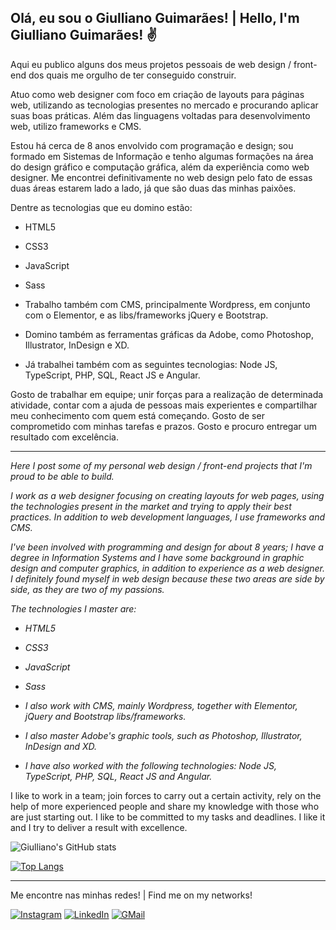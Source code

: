 ## Olá, eu sou o Giulliano Guimarães! | Hello, I'm Giulliano Guimarães! ✌

Aqui eu publico alguns dos meus projetos pessoais de web design / front-end dos quais me orgulho de ter conseguido construir.

Atuo como web designer com foco em criação de layouts para páginas web, utilizando as tecnologias presentes no mercado e procurando aplicar suas boas práticas. Além das linguagens voltadas para desenvolvimento web, utilizo frameworks e CMS.

Estou há cerca de 8 anos envolvido com programação e design; sou formado em Sistemas de Informação e tenho algumas formações na área do design gráfico e computação gráfica, além da experiência como web designer. Me encontrei definitivamente no web design pelo fato de essas duas áreas estarem lado a lado, já que são duas das minhas paixões.

Dentre as tecnologias que eu domino estão:

- HTML5
- CSS3
- JavaScript
- Sass

- Trabalho também com CMS, principalmente Wordpress, em conjunto com o Elementor, e as libs/frameworks jQuery e Bootstrap.

- Domino também as ferramentas gráficas da Adobe, como Photoshop, Illustrator, InDesign e XD.

- Já trabalhei também com as seguintes tecnologias: Node JS, TypeScript, PHP, SQL, React JS e Angular.

Gosto de trabalhar em equipe; unir forças para a realização de determinada atividade, contar com a ajuda de pessoas mais experientes e compartilhar meu conhecimento com quem está começando. Gosto de ser comprometido com minhas tarefas e prazos. Gosto e procuro entregar um resultado com excelência.

---

*Here I post some of my personal web design / front-end projects that I'm proud to be able to build.*

*I work as a web designer focusing on creating layouts for web pages, using the technologies present in the market and trying to apply their best practices. In addition to web development languages, I use frameworks and CMS.*

*I've been involved with programming and design for about 8 years; I have a degree in Information Systems and I have some background in graphic design and computer graphics, in addition to experience as a web designer. I definitely found myself in web design because these two areas are side by side, as they are two of my passions.*

*The technologies I master are:*

- *HTML5*
- *CSS3*
- *JavaScript*
- *Sass*

- *I also work with CMS, mainly Wordpress, together with Elementor, jQuery and Bootstrap libs/frameworks.*

- *I also master Adobe's graphic tools, such as Photoshop, Illustrator, InDesign and XD.*

- *I have also worked with the following technologies: Node JS, TypeScript, PHP, SQL, React JS and Angular.*

I like to work in a team; join forces to carry out a certain activity, rely on the help of more experienced people and share my knowledge with those who are just starting out. I like to be committed to my tasks and deadlines. I like it and I try to deliver a result with excellence.

![Giulliano's GitHub stats](https://github-readme-stats.vercel.app/api?username=giullianoth&show_icons=true&theme=dark)

[![Top Langs](https://github-readme-stats.vercel.app/api/top-langs/?username=giullianoth)](https://github.com/giullianoth/github-readme-stats)

---

Me encontre nas minhas redes! | Find me on my networks!

[![Instagram](https://img.shields.io/badge/Instagram-E4405F?style=flat&logo=instagram&logoColor=white)](https://www.instagram.com/giullianoth/)
[![LinkedIn](https://img.shields.io/badge/LinkedIn-0077B5?style=flat&logo=linkedin&logoColor=white)](https://www.linkedin.com/in/giullianoth/)
[![GMail](https://img.shields.io/badge/Gmail-D14836?style=flat&logo=gmail&logoColor=white)](mailto:llthguimaraes@gmail.com)
